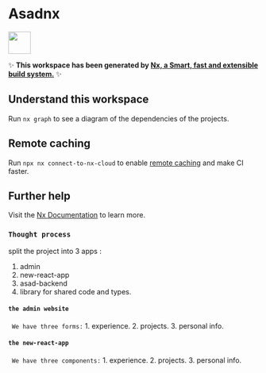 # Asadnx

<a alt="Nx logo" href="https://nx.dev" target="_blank" rel="noreferrer"><img src="https://raw.githubusercontent.com/nrwl/nx/master/images/nx-logo.png" width="45"></a>

✨ **This workspace has been generated by [Nx, a Smart, fast and extensible build system.](https://nx.dev)** ✨

## Understand this workspace

Run `nx graph` to see a diagram of the dependencies of the projects.

## Remote caching

Run `npx nx connect-to-nx-cloud` to enable [remote caching](https://nx.app) and make CI faster.

## Further help

Visit the [Nx Documentation](https://nx.dev) to learn more.


### `Thought process`
split the project into 3 apps :
  1. admin
  2. new-react-app
  3. asad-backend
  4. library for shared code and types.

#### `the admin website`  
` We have three forms:`
    1. experience.
    2. projects.
    3. personal info. 
          
#### `the new-react-app` 
` We have three components:`
        1. experience.
        2. projects. 
        3. personal info. 
          
    
       
          
          

